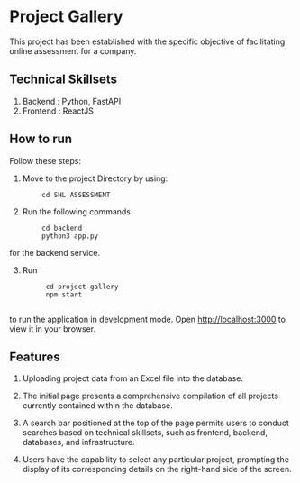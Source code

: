 # Project Gallery
This project has been established with the specific objective of facilitating online assessment for a company.

## Technical Skillsets

1. Backend : Python, FastAPI
2. Frontend : ReactJS

## How to run

Follow these steps:

1. Move to the project Directory by using:
```
        cd SHL ASSESSMENT
```

2. Run the following commands
```
        cd backend
        python3 app.py
``` 
for the backend service.

3. Run 

```
         cd project-gallery 
         npm start
         
``` 
to run the application in development mode. Open [http://localhost:3000](http://localhost:3000) to view it in your browser.



## Features

1. Uploading project data from an Excel file into the database.

2. The initial page presents a comprehensive compilation of all projects currently contained within the database.

3. A search bar positioned at the top of the page permits users to conduct searches based on technical skillsets, such as frontend, backend, databases, and infrastructure.

4. Users have the capability to select any particular project, prompting the display of its corresponding details on the right-hand side of the screen.